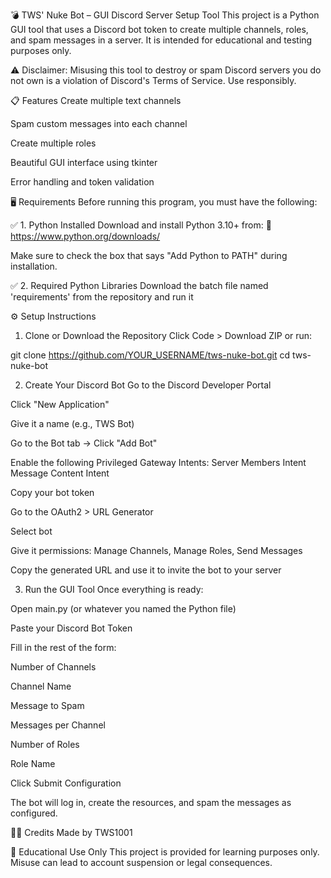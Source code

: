 💣 TWS' Nuke Bot – GUI Discord Server Setup Tool
This project is a Python GUI tool that uses a Discord bot token to create multiple channels, roles, and spam messages in a server. It is intended for educational and testing purposes only.

⚠️ Disclaimer: Misusing this tool to destroy or spam Discord servers you do not own is a violation of Discord's Terms of Service. Use responsibly.

📋 Features
Create multiple text channels

Spam custom messages into each channel

Create multiple roles

Beautiful GUI interface using tkinter

Error handling and token validation

🖥️ Requirements
Before running this program, you must have the following:

✅ 1. Python Installed
Download and install Python 3.10+ from:
🔗 https://www.python.org/downloads/

Make sure to check the box that says "Add Python to PATH" during installation.

✅ 2. Required Python Libraries
Download the batch file named 'requirements' from the repository and run it

⚙️ Setup Instructions
1. Clone or Download the Repository
Click Code > Download ZIP or run:

git clone https://github.com/YOUR_USERNAME/tws-nuke-bot.git
cd tws-nuke-bot

2. Create Your Discord Bot
Go to the Discord Developer Portal

Click "New Application"

Give it a name (e.g., TWS Bot)

Go to the Bot tab → Click "Add Bot"

Enable the following Privileged Gateway Intents:
Server Members Intent
Message Content Intent

Copy your bot token

Go to the OAuth2 > URL Generator

Select bot

Give it permissions: Manage Channels, Manage Roles, Send Messages

Copy the generated URL and use it to invite the bot to your server

3. Run the GUI Tool
Once everything is ready:

Open main.py (or whatever you named the Python file)

Paste your Discord Bot Token

Fill in the rest of the form:

Number of Channels

Channel Name

Message to Spam

Messages per Channel

Number of Roles

Role Name

Click Submit Configuration

The bot will log in, create the resources, and spam the messages as configured.

👨‍💻 Credits
Made by TWS1001

🧠 Educational Use Only
This project is provided for learning purposes only.
Misuse can lead to account suspension or legal consequences.

